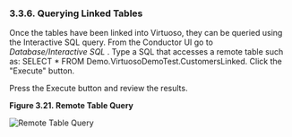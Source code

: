 <div>

<div>

<div>

<div>

### 3.3.6. Querying Linked Tables

</div>

</div>

</div>

Once the tables have been linked into Virtuoso, they can be queried
using the Interactive SQL query. From the Conductor UI go to
<span class="emphasis">*Database/Interactive SQL*</span> . Type a SQL
that accesses a remote table such as: SELECT \* FROM
Demo.VirtuosoDemoTest.CustomersLinked. Click the "Execute" button.

Press the Execute button and review the results.

<div>

<div>

**Figure 3.21. Remote Table Query**

<div>

<div>

![Remote Table Query](images/rmtdsnqry.png)

</div>

</div>

</div>

  

</div>

</div>
